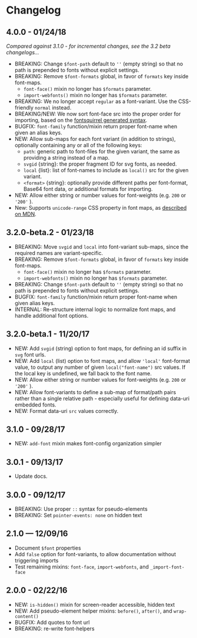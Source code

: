 Changelog
=========


4.0.0 - 01/24/18
----------------
*Compared against 3.1.0 -
for incremental changes,
see the 3.2 beta changelogs…*

- BREAKING: Change `$font-path` default to `''` (empty string)
  so that no path is prepended to fonts without explicit settings.
- BREAKING: Remove `$font-formats` global,
  in favor of `formats` key inside font-maps.
  - `font-face()` mixin no longer has `$formats` parameter.
  - `import-webfonts()` mixin no longer has `$formats` parameter.
- BREAKING: We no longer accept `regular` as a font-variant.
  Use the CSS-friendly `normal` instead.
- BREAKING/NEW: We now sort font-face src into the proper order for importing,
  based on the [fontsquirrel generated syntax][fs].
- BUGFIX: `font-family` function/mixin return proper font-name
  when given an alias keys.
- NEW: Allow sub-maps for each font variant (in addition to strings),
  optionally containing any or all of the following keys:
  - `path`: generic path to font-files for the given variant,
    the same as providing a string instead of a map.
  - `svgid` {string}: the proper fragment ID for svg fonts, as needed.
  - `local` {list}: list of font-names to include as `local()` src
    for the given variant.
  - `<format>` {string}: optionally provide different paths per font-format,
    Base64 font data, or additional formats for importing.
- NEW: Allow either string or number values
  for font-weights (e.g. `200` or `'200'` ).
- New: Supports `unicode-range` CSS property in font maps,
  as [described on MDN](https://developer.mozilla.org/en-US/docs/Web/CSS/@font-face/unicode-range).

[fs]: https://www.fontsquirrel.com/tools/webfont-generator


3.2.0-beta.2 - 01/23/18
-----------------------
- BREAKING: Move `svgid` and `local` into font-variant sub-maps,
  since the required names are variant-specific.
- BREAKING: Remove `$font-formats` global,
  in favor of `formats` key inside font-maps.
  - `font-face()` mixin no longer has `$formats` parameter.
  - `import-webfonts()` mixin no longer has `$formats` parameter.
- BREAKING: Change `$font-path` default to `''` (empty string)
  so that no path is prepended to fonts without explicit settings.
- BUGFIX: `font-family` function/mixin return proper font-name
  when given alias keys.
- INTERNAL: Re-structure internal logic to normalize font maps,
  and handle additional font options.


3.2.0-beta.1 - 11/20/17
-----------------------
- NEW: Add `svgid` (string) option to font maps,
  for defining an id suffix in `svg` font urls.
- NEW: Add `local` (list) option to font maps,
  and allow `'local'` font-format value,
  to output any number of given `local("font-name")` src values.
  If the local key is undefined, we fall back to the font name.
- NEW: Allow either string or number values
  for font-weights (e.g. `200` or `'200'` ).
- NEW: Allow font-variants to define a sub-map
  of format/path pairs rather than a single relative path -
  especially useful for defining data-uri embedded fonts.
- NEW: Format data-uri `src` values correctly.


3.1.0 - 09/28/17
----------------

- NEW: `add-font` mixin makes font-config organization simpler


3.0.1 - 09/13/17
----------------

- Update docs.


3.0.0 - 09/12/17
----------------

- BREAKING: Use proper `::` syntax for pseudo-elements
- BREAKING: Set `pointer-events: none` on hidden text


2.1.0 — 12/09/16
----------------

- Document `$font` properties
- Add `false` option for font-variants,
  to allow documentation without triggering imports
- Test remaining mixins:
  `font-face`, `import-webfonts`, and `_import-font-face`


2.0.0 - 02/22/16
----------------

- NEW: `is-hidden()` mixin for screen-reader accessible, hidden text
- NEW: Add pseudo-element helper mixins:
  `before()`, `after()`, and `wrap-content()`
- BUGFIX: Add quotes to font url
- BREAKING: re-write font-helpers
